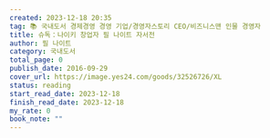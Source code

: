```yaml
---
created: 2023-12-18 20:35
tag: 📚 국내도서 경제경영 경영 기업/경영자스토리 CEO/비즈니스맨 인물 경영자
title: 슈독：나이키 창업자 필 나이트 자서전
author: 필 나이트
category: 국내도서
total_page: 0
publish_date: 2016-09-29
cover_url: https://image.yes24.com/goods/32526726/XL
status: reading
start_read_date: 2023-12-18
finish_read_date: 2023-12-18
my_rate: 0
book_note: ""
---
```



